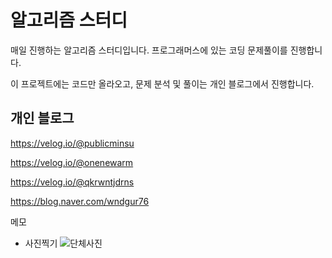# 알고리즘 스터디
매일 진행하는 알고리즘 스터디입니다.
프로그래머스에 있는 코딩 문제풀이를 진행합니다.

이 프로젝트에는 코드만 올라오고,
문제 분석 및 풀이는 개인 블로그에서 진행합니다.


## 개인 블로그
https://velog.io/@publicminsu

https://velog.io/@onenewarm

https://velog.io/@qkrwntjdrns

https://blog.naver.com/wndgur76



메모
- 사진찍기
![단체사진](~img/KakaoTalk_Photo_2022-11-21-16-03-38.jpeg)
